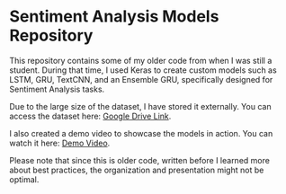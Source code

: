 # Sentiment Analysis Models Repository

This repository contains some of my older code from when I was still a student. During that time, I used Keras to create custom models such as LSTM, GRU, TextCNN, and an Ensemble GRU, specifically designed for Sentiment Analysis tasks.

Due to the large size of the dataset, I have stored it externally. You can access the dataset here: [Google Drive Link](https://drive.google.com/drive/folders/1A11Y32jmbjaE5H9c2fuOqIvel2FOEsDL?usp=sharing).

I also created a demo video to showcase the models in action. You can watch it here: [Demo Video](https://www.youtube.com/watch?v=UN8Z1D9nLFI).

Please note that since this is older code, written before I learned more about best practices, the organization and presentation might not be optimal.

